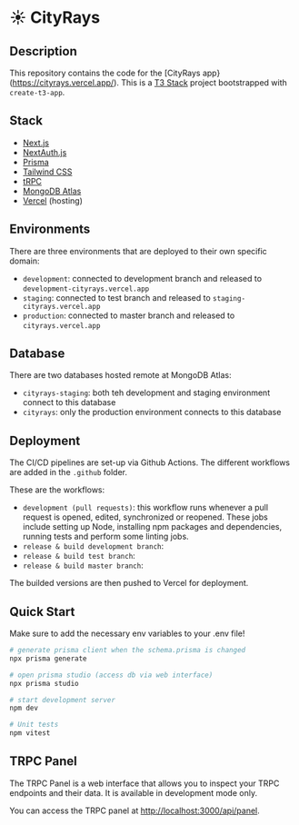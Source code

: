 # ☀️ CityRays

## Description

This repository contains the code for the [CityRays app}(https://cityrays.vercel.app/). This is a [T3 Stack](https://create.t3.gg/) project bootstrapped with `create-t3-app`.

## Stack

- [Next.js](https://nextjs.org)
- [NextAuth.js](https://next-auth.js.org)
- [Prisma](https://prisma.io)
- [Tailwind CSS](https://tailwindcss.com)
- [tRPC](https://trpc.io)
- [MongoDB Atlas](https://www.mongodb.com/cloud/atlas)
- [Vercel](https://vercel.com) (hosting)

## Environments

There are three environments that are deployed to their own specific domain:

- `development`: connected to development branch and released to `development-cityrays.vercel.app`
- `staging`: connected to test branch and released to `staging-cityrays.vercel.app`
- `production`: connected to master branch and released to `cityrays.vercel.app`

## Database

There are two databases hosted remote at MongoDB Atlas:

- `cityrays-staging`: both teh development and staging environment connect to this database
- `cityrays`: only the production environment connects to this database

## Deployment

The CI/CD pipelines are set-up via Github Actions. The different workflows are added in the `.github` folder.

These are the workflows:

- `development (pull requests)`: this workflow runs whenever a pull request is opened, edited, synchronized or reopened. These jobs include setting up Node, installing npm packages and dependencies, running tests and perform some linting jobs.
- `release & build development branch`:
- `release & build test branch`:
- `release & build master branch`:

The builded versions are then pushed to Vercel for deployment.

## Quick Start

Make sure to add the necessary env variables to your .env file!

```bash
# generate prisma client when the schema.prisma is changed
npx prisma generate

# open prisma studio (access db via web interface)
npx prisma studio

# start development server
npm dev

# Unit tests
npm vitest
```

## TRPC Panel

The TRPC Panel is a web interface that allows you to inspect your TRPC endpoints and their data. It is available in development mode only.

You can access the TRPC panel at [http://localhost:3000/api/panel](http://localhost:3000/api/panel).
